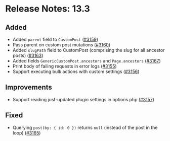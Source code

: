 # Release Notes: 13.3

## Added

- Added `parent` field to `CustomPost` ([#3159](https://github.com/GatoGraphQL/GatoGraphQL/pull/3159))
- Pass parent on custom post mutations ([#3160](https://github.com/GatoGraphQL/GatoGraphQL/pull/3160))
- Added `slugPath` field to CustomPost (comprising the slug for all ancestor posts) ([#3163](https://github.com/GatoGraphQL/GatoGraphQL/pull/3163))
- Added fields `GenericCustomPost.ancestors` and `Page.ancestors` ([#3167](https://github.com/GatoGraphQL/GatoGraphQL/pull/3167))
- Print body of failing requests in error logs ([#3155](https://github.com/GatoGraphQL/GatoGraphQL/pull/3155))
- Support executing bulk actions with custom settings ([#3156](https://github.com/GatoGraphQL/GatoGraphQL/pull/3156))

## Improvements

- Support reading just-updated plugin settings in options.php ([#3157](https://github.com/GatoGraphQL/GatoGraphQL/pull/3157))

## Fixed

- Querying `post(by: { id: 0 })` returns `null` (instead of the post in the loop) ([#3165](https://github.com/GatoGraphQL/GatoGraphQL/pull/3165))
